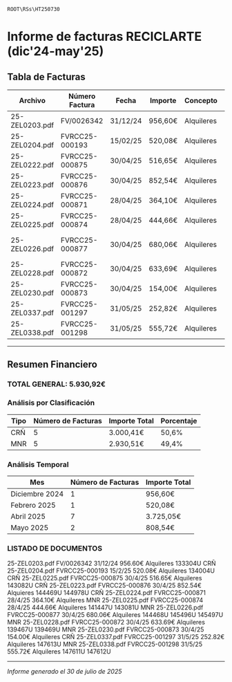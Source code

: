 <!--"C:\Users\jesus\Downloads\UTE SSEE ZARAGOZA TERUEL\[093_RESIDUOS]\[093_RESIDUOS][Reciclarte] Provisional\[RECICLARTE][FACTURAS] mail Pilar 30jul\reciclarte\25-ZEL0223.pdf"
"C:\Users\jesus\Downloads\UTE SSEE ZARAGOZA TERUEL\[093_RESIDUOS]\[093_RESIDUOS][Reciclarte] Provisional\[RECICLARTE][FACTURAS] mail Pilar 30jul\reciclarte\25-ZEL0224.pdf"
"C:\Users\jesus\Downloads\UTE SSEE ZARAGOZA TERUEL\[093_RESIDUOS]\[093_RESIDUOS][Reciclarte] Provisional\[RECICLARTE][FACTURAS] mail Pilar 30jul\reciclarte\25-ZEL0225.pdf"
"C:\Users\jesus\Downloads\UTE SSEE ZARAGOZA TERUEL\[093_RESIDUOS]\[093_RESIDUOS][Reciclarte] Provisional\[RECICLARTE][FACTURAS] mail Pilar 30jul\reciclarte\25-ZEL0226.pdf"
"C:\Users\jesus\Downloads\UTE SSEE ZARAGOZA TERUEL\[093_RESIDUOS]\[093_RESIDUOS][Reciclarte] Provisional\[RECICLARTE][FACTURAS] mail Pilar 30jul\reciclarte\25-ZEL0228.pdf"
"C:\Users\jesus\Downloads\UTE SSEE ZARAGOZA TERUEL\[093_RESIDUOS]\[093_RESIDUOS][Reciclarte] Provisional\[RECICLARTE][FACTURAS] mail Pilar 30jul\reciclarte\25-ZEL0230.pdf"
"C:\Users\jesus\Downloads\UTE SSEE ZARAGOZA TERUEL\[093_RESIDUOS]\[093_RESIDUOS][Reciclarte] Provisional\[RECICLARTE][FACTURAS] mail Pilar 30jul\reciclarte\25-ZEL0337.pdf"
"C:\Users\jesus\Downloads\UTE SSEE ZARAGOZA TERUEL\[093_RESIDUOS]\[093_RESIDUOS][Reciclarte] Provisional\[RECICLARTE][FACTURAS] mail Pilar 30jul\reciclarte\25-ZEL0338.pdf"
"C:\Users\jesus\Downloads\UTE SSEE ZARAGOZA TERUEL\[093_RESIDUOS]\[093_RESIDUOS][Reciclarte] Provisional\[RECICLARTE][FACTURAS] mail Pilar 30jul\reciclarte\25-ZEL0203.pdf"
"C:\Users\jesus\Downloads\UTE SSEE ZARAGOZA TERUEL\[093_RESIDUOS]\[093_RESIDUOS][Reciclarte] Provisional\[RECICLARTE][FACTURAS] mail Pilar 30jul\reciclarte\25-ZEL0204.pdf"
"C:\Users\jesus\Downloads\UTE SSEE ZARAGOZA TERUEL\[093_RESIDUOS]\[093_RESIDUOS][Reciclarte] Provisional\[RECICLARTE][FACTURAS] mail Pilar 30jul\reciclarte\25-ZEL0222.pdf"-->

`ROOT\RSs\HT250730`
# Informe de facturas RECICLARTE (dic'24-may'25)

## Tabla de Facturas

| Archivo | Número Factura | Fecha | Importe | Concepto | DI | LOC |
|---------|---------------|--------|---------|----------|---------|------|
| 25-ZEL0203.pdf | FV/0026342 | 31/12/24 | 956,60€ | Alquileres | 133304U | CRÑ |
| 25-ZEL0204.pdf | FVRCC25-000193 | 15/02/25 | 520,08€ | Alquileres | 134004U | CRÑ |
| 25-ZEL0222.pdf | FVRCC25-000875 | 30/04/25 | 516,65€ | Alquileres | 143082U | CRÑ |
| 25-ZEL0223.pdf | FVRCC25-000876 | 30/04/25 | 852,54€ | Alquileres | 144469U, 144978U | CRÑ |
| 25-ZEL0224.pdf | FVRCC25-000871 | 28/04/25 | 364,10€ | Alquileres | - | MNR |
| 25-ZEL0225.pdf | FVRCC25-000874 | 28/04/25 | 444,66€ | Alquileres | 141447U, 143081U | MNR |
| 25-ZEL0226.pdf | FVRCC25-000877 | 30/04/25 | 680,06€ | Alquileres | 144468U, 145496U, 145497U | MNR |
| 25-ZEL0228.pdf | FVRCC25-000872 | 30/04/25 | 633,69€ | Alquileres | 139467U, 139469U | MNR |
| 25-ZEL0230.pdf | FVRCC25-000873 | 30/04/25 | 154,00€ | Alquileres | - | CRÑ |
| 25-ZEL0337.pdf | FVRCC25-001297 | 31/05/25 | 252,82€ | Alquileres | 147613U | MNR |
| 25-ZEL0338.pdf | FVRCC25-001298 | 31/05/25 | 555,72€ | Alquileres | 147611U, 147612U | MNR |

---

## Resumen Financiero

### **TOTAL GENERAL: 5.930,92€**

### Análisis por Clasificación

| Tipo | Número de Facturas | Importe Total | Porcentaje |
|------|-------------------|---------------|------------|
| CRÑ | 5 | 3.000,41€ | 50,6% |
| MNR | 5 | 2.930,51€ | 49,4% |

### Análisis Temporal

| Mes | Número de Facturas | Importe Total |
|-----|-------------------|---------------|
| Diciembre 2024 | 1 | 956,60€ |
| Febrero 2025 | 1 | 520,08€ |
| Abril 2025 | 7 | 3.725,05€ |
| Mayo 2025 | 2 | 808,54€ |

<!--### Observaciones

- **Período de mayor actividad**: Abril 2025 con 7 facturas y 3.725,05€
- **Factura de mayor importe**: 956,60€ (FV/0026342 - Diciembre 2024)
- **Factura de menor importe**: 154,00€ (FVRCC25-000873 - Abril 2025)
- **Importe promedio por factura**: 539,17€
- **Una factura requiere clasificación**: 25-ZEL0228.pdf (633,69€)-->

### LISTADO DE DOCUMENTOS 
25-ZEL0203.pdf FV/0026342 31/12/24 956.60€ Alquileres  133304U CRÑ
25-ZEL0204.pdf FVRCC25-000193 15/2/25 520.08€ Alquileres 134004U CRÑ
25-ZEL0225.pdf FVRCC25-000875 30/4/25 516.65€ Alquileres 143082U CRÑ
25-ZEL0223.pdf FVRCC25-000876 30/4/25 852.54€ Alquieres 144469U 144978U CRÑ
25-ZEL0224.pdf FVRCC25-000871 28/4/25 364.10€ Alquileres MNR
25-ZEL0225.pdf FVRCC25-000874 28/4/25 444.66€ Alquileres 141447U 143081U MNR
25-ZEL0226.pdf FVRCC25-000877 30/4/25 680.06€ Alquileres 144468U 145496U 145497U MNR
25-ZEL0228.pdf FVRCC25-000872 30/4/25 633.69€ Alquileres 139467U 139469U MNR
25-ZEL0230.pdf FVRCC25-000873 30/4/25 154.00€ Alquileres CRÑ
25-ZEL0337.pdf FVRCC25-001297 31/5/25 252.82€ Alquileres 147613U MNR
25-ZEL0338.pdf FVRCC25-001298 31/5/25 555.72€ Alquileres 147611U 147612U


---

*Informe generado el 30 de julio de 2025*

